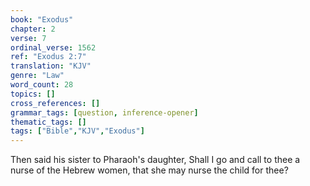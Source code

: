 ```yaml
---
book: "Exodus"
chapter: 2
verse: 7
ordinal_verse: 1562
ref: "Exodus 2:7"
translation: "KJV"
genre: "Law"
word_count: 28
topics: []
cross_references: []
grammar_tags: [question, inference-opener]
thematic_tags: []
tags: ["Bible","KJV","Exodus"]
---
```

Then said his sister to Pharaoh's daughter, Shall I go and call to thee a nurse of the Hebrew women, that she may nurse the child for thee?

